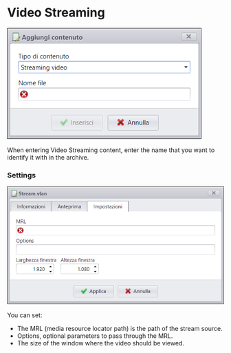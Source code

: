 # Video Streaming
![](/img/contents_video-streaming.png)

When entering Video Streaming content, enter the name that you want to identify it with in the archive.

### Settings
![](/img/contents_video-streaming_setting.png)

You can set:

* The MRL (media resource locator path) is the path of the stream source.
* Options, optional parameters to pass through the MRL.
* The size of the window where the video should be viewed.
